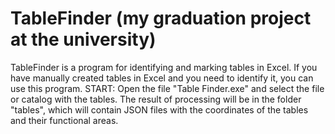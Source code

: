 # TableFinder (my graduation project at the university)
TableFinder is a program for identifying and marking tables in Excel. If you have manually created tables in Excel and you need to identify it, you can use this program. 
START: Open the file "Table Finder.exe" and select the file or catalog with the tables. The result of processing will be in the folder "tables", which will contain JSON files with the coordinates of the tables and their functional areas.
